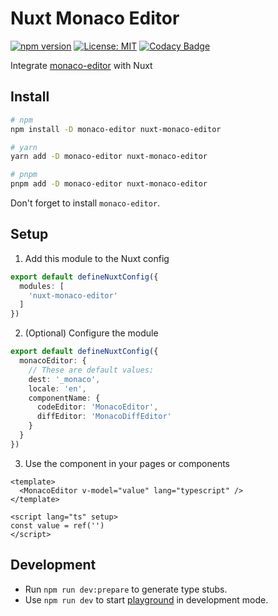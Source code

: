 # Nuxt Monaco Editor
[![npm version](https://badge.fury.io/js/nuxt-monaco-editor.svg)](https://badge.fury.io/js/nuxt-monaco-editor)
[![License: MIT](https://img.shields.io/badge/License-MIT-yellow.svg)](https://opensource.org/licenses/MIT)
[![Codacy Badge](https://app.codacy.com/project/badge/Grade/8b4585be9901491795f8b3c2f5dbb680)](https://www.codacy.com/gh/e-chan1007/nuxt-monaco-editor/dashboard?utm_source=github.com&amp;utm_medium=referral&amp;utm_content=e-chan1007/nuxt-monaco-editor&amp;utm_campaign=Badge_Grade)

Integrate [monaco-editor](https://microsoft.github.io/monaco-editor/) with Nuxt

## Install
```sh
# npm
npm install -D monaco-editor nuxt-monaco-editor

# yarn
yarn add -D monaco-editor nuxt-monaco-editor

# pnpm
pnpm add -D monaco-editor nuxt-monaco-editor
```
Don't forget to install `monaco-editor`.

## Setup
1. Add this module to the Nuxt config 

```ts
export default defineNuxtConfig({
  modules: [
    'nuxt-monaco-editor'
  ]
})
```

2. (Optional) Configure the module 

```ts
export default defineNuxtConfig({
  monacoEditor: {
    // These are default values:
    dest: '_monaco',
    locale: 'en',
    componentName: {
      codeEditor: 'MonacoEditor',
      diffEditor: 'MonacoDiffEditor'
    }
  }
})
```

3. Use the component in your pages or components 

```vue
<template>
  <MonacoEditor v-model="value" lang="typescript" />
</template>

<script lang="ts" setup>
const value = ref('')
</script>
```

## Development

- Run `npm run dev:prepare` to generate type stubs.  
- Use `npm run dev` to start [playground](./playground) in development mode.  
